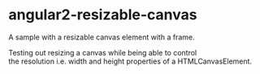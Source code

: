 # angular2-resizable-canvas
A sample with a resizable canvas element with a frame.  
  
Testing out resizing a canvas while being able to control  
the resolution i.e. width and height properties of a HTMLCanvasElement.  
